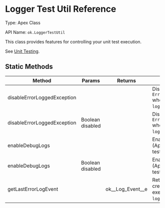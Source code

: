 # Logger Test Util Reference

Type: Apex Class

API Name: `ok.LoggerTestUtil`

This class provides features for controlling your unit test execution.

See [Unit Testing](../docs/api/unit-testing.md).

## Static Methods

| Method                      | Params           | Returns              | Description                                                             |
| --------------------------- | ---------------- | -------------------- | ----------------------------------------------------------------------- |
| disableErrorLoggedException |                  |                      | Disable `ErrorLoggedException` when testing `logger.error()`.           |
| disableErrorLoggedException | Boolean disabled |                      | Disable `ErrorLoggedException` when testing `logger.error()`.           |
| enableDebugLogs             |                  |                      | Enable system debug (Apex Log) in unit tests.                           |
| enableDebugLogs             | Boolean disabled |                      | Enable system debug (Apex Log) in unit tests.                           |
| getLastErrorLogEvent        |                  | ok\_\_Log_Event\_\_e | Return the log event created by the last execution of `logger.error()`. |
